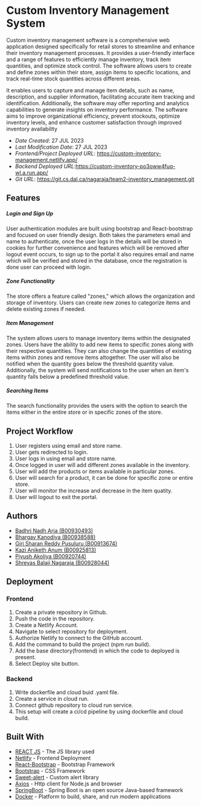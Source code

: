 # Custom Inventory Management System

Custom inventory management software is a comprehensive web application designed specifically for retail stores to streamline and enhance their inventory management processes. It provides a user-friendly interface and a range of features to efficiently manage inventory, track item quantities, and optimize stock control. The software allows users to create and define zones within their store, assign items to specific locations, and track real-time stock quantities across different areas.

It enables users to capture and manage item details, such as name, description, and supplier information, facilitating accurate item tracking and identification. Additionally, the software may offer reporting and analytics capabilities to generate insights on inventory performance. The software aims to improve organizational efficiency, prevent stockouts, optimize inventory levels, and enhance customer satisfaction through improved inventory availability

- _Date Created_: 27 JUL 2023
- _Last Modification Date_: 27 JUL 2023
- _Frontend/Project Deployed URL_: https://custom-inventory-management.netlify.app/
- _Backend Deployed URL_:https://custom-inventory-po3oww4fuq-wl.a.run.app/
- _Git URL_: https://git.cs.dal.ca/nagaraja/team2-inventory_management.git

## Features

##### Login and Sign Up

User authentication modules are built using bootstrap and React-bootstrap and focused on user friendly design. Both takes the parameters email and name to authenticate, once the user logs in the details will be stored in cookies for further convenience and features which will be removed after logout event occurs, to sign up to the portal it also requires email and name which will be verified and stored in the database, once the registration is done user can proceed with login.

##### Zone Functionality

The store offers a feature called "zones," which allows the organization and storage of inventory. Users can create new zones to categorize items and delete existing zones if needed.

##### Item Management

The system allows users to manage inventory items within the designated zones. Users have the ability to add new items to specific zones along with their respective quantities. They can also change the quantities of existing items within zones and remove items altogether. The user will also be notified when the quantity goes below the threshold quantity value. Additionally, the system will send notifications to the user when an item's quantity falls below a predefined threshold value.

##### Searching Items

The search functionality provides the users with the option to search the items either in the entire store or in specific zones of the store.

## Project Workflow

<ol>
    <li>User registers using email and store name.</li>
    <li>User gets redirected to login.</li>
    <li>User logs in using email and store name.</li>
    <li>Once logged in user will add different zones available in the inventory.</li>
    <li>User will add the products or items available in particular zones.</li>
    <li>User will search for a product, it can be done for specific zone or entire store.</li>
    <li>User will monitor the increase and decrease in the item quatity.</li>
    <li>User will logout to exit the portal.</li>
</ol>

## Authors

- [Badhri Nadh Arja (B00930493)]()
- [Bhargav Kanodiya (B00938588)]()
- [Giri Sharan Reddy Pusuluru (B00913674)]()
- [Kazi Aniketh Anum (B00925813)]()
- [Piyush Akoliya (B00920744)]()
- [Shreyas Balaji Nagaraja (B00928044)]()

## Deployment

### Frontend

<ol>
    <li>Create a private repository in Github.</li>
    <li>Push the code in the repository.</li>
    <li>Create a Netlify Account.</li>
    <li>Navigate to select repository for deployment.</li>
    <li>Authorize Netlify to connect to the GitHub account.</li>
    <li>Add the command to build the project (npm run build).</li>
    <li>Add the base directory(frontend) in which the code to deployed is present.</li>
    <li>Select Deploy site button.</li>
</ol>

### Backend

<ol>
    <li>Write dockerfile and cloud buid .yaml file.</li>
    <li>Create a service in cloud run.</li>
    <li>Connect github repository to cloud run service.</li>
    <li>This setup will create a ci/cd pipeline by using dockerfile and cloud build.</li>
</ol>

## Built With

- [REACT JS](https://react.dev/learn) - The JS library used
- [Netlify](https://www.netlify.com/) - Frontend Deployment
- [React-Bootstrap](https://react-bootstrap.github.io/) - Bootstrap Framework
- [Bootstrap](https://getbootstrap.com/) - CSS Framework
- [Sweet-alert](https://sweetalert2.github.io/) - Custom alert library
- [Axios](https://axios-http.com/docs/intro) - Http client for Node.js and browser
- [SpringBoot](https://spring.io/) - Spring Boot is an open source Java-based framework
- [Docker](https://www.docker.com/) - Platform to build, share, and run modern applications

